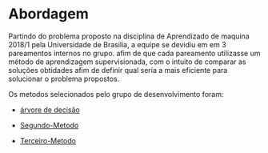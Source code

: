 # Abordagem


Partindo do problema proposto na disciplina de Aprendizado de maquina 2018/1 pela Universidade de Brasilia, a equipe se devidiu em em 3 pareamentos internos no grupo. afim de que cada pareamento utilizasse um método de aprendizagem supervisionada,
com o intuito de comparar as soluções obtidades afim de definir qual seria a mais eficiente para solucionar o problema propostos.

Os metodos selecionados pelo grupo de desenvolvimento foram:

* [árvore de decisão](https://github.com/SkyNetRecruits/Documentacao/blob/master/documentacaoSolucao/arvore-de-decisao.md)

* [Segundo-Metodo]()
* [Terceiro-Metodo]()

